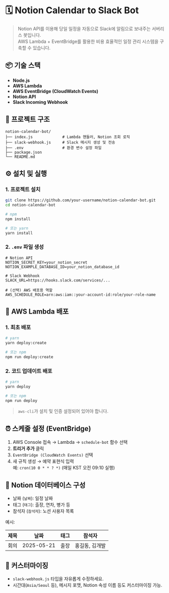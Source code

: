 # 🗓️ Notion Calendar to Slack Bot

> Notion API를 이용해 당일 일정을 자동으로 Slack에 알림으로 보내주는 서버리스 봇입니다.  
> AWS Lambda + EventBridge를 활용한 비용 효율적인 일정 관리 시스템을 구축할 수 있습니다.


## 📦 기술 스택

- **Node.js**
- **AWS Lambda**
- **AWS EventBridge (CloudWatch Events)**
- **Notion API**
- **Slack Incoming Webhook**



## 📁 프로젝트 구조

```
notion-calendar-bot/
├── index.js             # Lambda 핸들러, Notion 조회 로직
├── slack-webhook.js     # Slack 메시지 생성 및 전송
├── .env                 # 환경 변수 설정 파일
├── package.json
└── README.md
```



## ⚙️ 설치 및 실행

### 1. 프로젝트 설치

```bash
git clone https://github.com/your-username/notion-calendar-bot.git
cd notion-calendar-bot

# npm
npm install

# 또는 yarn
yarn install
```

### 2. `.env` 파일 생성

```env
# Notion API
NOTION_SECRET_KEY=your_notion_secret
NOTION_EXAMPLE_DATABASE_ID=your_notion_database_id

# Slack Webhook
SLACK_URL=https://hooks.slack.com/services/...

# (선택) AWS 배포용 역할
AWS_SCHEDULE_ROLE=arn:aws:iam::your-account-id:role/your-role-name
```



## 🚀 AWS Lambda 배포

### 1. 최초 배포

```bash
# yarn
yarn deploy:create

# 또는 npm
npm run deploy:create
```

### 2. 코드 업데이트 배포

```bash
# yarn
yarn deploy

# 또는 npm
npm run deploy
```

> `aws-cli`가 설치 및 인증 설정되어 있어야 합니다.



## ⏰ 스케줄 설정 (EventBridge)

1. AWS Console 접속 → Lambda → `schedule-bot` 함수 선택  
2. **트리거 추가** 클릭  
3. `EventBridge (CloudWatch Events)` 선택  
4. 새 규칙 생성 → 예약 표현식 입력  
   예: `cron(10 0 * * ? *)` (매일 KST 오전 09:10 실행)



## 📝 Notion 데이터베이스 구성

- 날짜 (`날짜`): 일정 날짜
- 태그 (`태그`): 출장, 연차, 병가 등
- 참석자 (`참석자`): 노션 사용자 목록

예시:

| 제목 | 날짜       | 태그   | 참석자      |
|------|------------|--------|-------------|
| 회의 | 2025-05-21 | 출장   | 홍길동, 김개발 |



## 🧩 커스터마이징

- `slack-webhook.js` 타입을 자유롭게 수정하세요.
- 시간대(`Asia/Seoul` 등), 메시지 포맷, Notion 속성 이름 등도 커스터마이징 가능.


